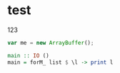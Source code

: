 # test

123

```javascript
var me = new ArrayBuffer();
```

```haskell
main :: IO ()
main = forM_ list $ \l -> print l 
```